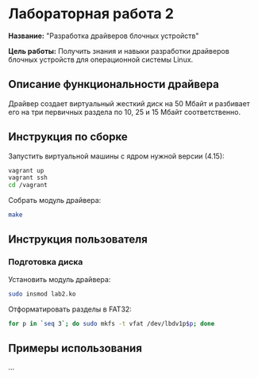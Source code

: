 # Лабораторная работа 2

**Название:** "Разработка драйверов блочных устройств"

**Цель работы:** Получить знания и навыки разработки драйверов блочных устройств для операционной системы Linux. 

## Описание функциональности драйвера

Драйвер создает виртуальный жесткий диск на 50 Мбайт и разбивает его на три первичных раздела по 10, 25 и 15 Мбайт соответственно.

## Инструкция по сборке

Запустить виртуальной машины с ядром нужной версии (4.15):

```sh
vagrant up
vagrant ssh
cd /vagrant
```

Собрать модуль драйвера:

```sh
make
```

## Инструкция пользователя

### Подготовка диска

Установить модуль драйвера:

```sh
sudo insmod lab2.ko
```

Отформатировать разделы в FAT32:

```sh
for p in `seq 3`; do sudo mkfs -t vfat /dev/lbdv1p$p; done
```

## Примеры использования

...
